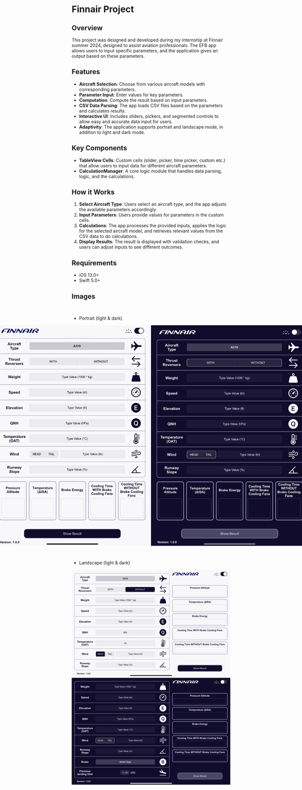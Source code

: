 # Finnair Project

## Overview
This project was designed and developed during my internship at Finnair summer 2024, designed to assist aviation professionals. The EFB app allows users to input specific parameters, and the application gives an output based on these parameters.

## Features
- **Aircraft Selection**: Choose from various aircraft models with corresponding parameters.
- **Parameter Input**: Enter values for key parameters.
- **Computation**: Compute the result based on input parameters.
- **CSV Data Parsing**: The app loads CSV files based on the parameters and calculates results.
- **Interactive UI**: Includes sliders, pickers, and segmented controls to allow easy and accurate data input for users.
- **Adaptivity**: The application supports portrait and landscape mode, in addition to light and dark mode.

## Key Components
- **TableView Cells**: Custom cells (slider, picker, time picker, custom etc.) that allow users to input data for different aircraft parameters.
- **CalculationManager**: A core logic module that handles data parsing, logic, and the calculations.

## How it Works
1. **Select Aircraft Type**: Users select an aircraft type, and the app adjusts the available parameters accordingly.
2. **Input Parameters**: Users provide values for parameters in the custom cells.
3. **Calculations**: The app processes the provided inputs, applies the logic for the selected aircraft model, and retrieves relevant values from the CSV data to do calculations.
4. **Display Results**: The result is displayed with validation checks, and users can adjust inputs to see different outcomes.

## Requirements
- iOS 13.0+
- Swift 5.0+

## Images
&nbsp;
- Portrait (light & dark)
<div style="display: flex; justify-content: center;">
    <img src="./images/IMG_1.jpg" alt="picture1" width="500" />
    <img src="./images/IMG_2.jpg" alt="picture2" width="500" />
</div>

&nbsp;
- Landscape (light & dark)

<img src="./images/IMG_3.jpg" alt="picture3" width="1000" />
<img src="./images/IMG_4.jpg" alt="picture4" width="1000" />



